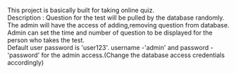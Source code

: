 This project is basically built for taking online quiz.<br>
Description : Question for the test will be pulled by the database randomly.<br>
The admin will have the access of adding,removing question from database. Admin can set the time and number of question to be displayed for the person who takes the test.<br>
Default user password is 'user123'. username -'admin' and password -'password' for the admin access.(Change the database access credentials accordingly)
